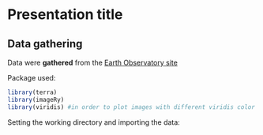 # Presentation title

## Data gathering

Data were **gathered** from the [Earth Observatory site](https://earthobservatory.nasa.gov/)

Package used:

```r
library(terra)
library(imageRy)
library(viridis) #in order to plot images with different viridis color ramp palettes
```

Setting the working directory and importing the data:

